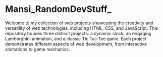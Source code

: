 # Mansi_RandomDevStuff_

Welcome to my collection of web projects showcasing the creativity and versatility of web technologies, including HTML, CSS, and JavaScript. This repository houses three distinct projects: a dynamic clock, an engaging Lamborghini animation, and a classic Tic Tac Toe game. Each project demonstrates different aspects of web development, from interactive animations to game mechanics. 
